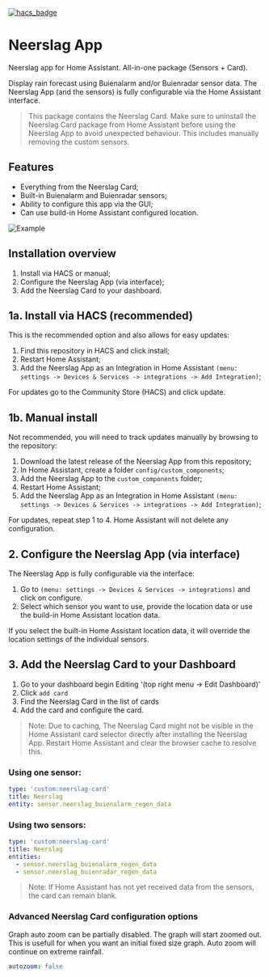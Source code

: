 [![hacs_badge](https://img.shields.io/badge/HACS-Default-orange.svg)](https://github.com/custom-components/hacs)
# Neerslag App
Neerslag app for Home Assistant. All-in-one package (Sensors + Card).

Display rain forecast using Buienalarm and/or Buienradar sensor data. The Neerslag App (and the sensors) is fully configurable via the Home Assistant interface. 

> This package contains the Neerslag Card. Make sure to uninstall the Neerslag Card package from Home Assistant before using the Neerslag App to avoid unexpected behaviour. This includes manually removing the custom sensors.

## Features
* Everything from the Neerslag Card;
* Built-in Buienalarm and Buienradar sensors;
* Ability to configure this app via the GUI;
* Can use build-in Home Assistant configured location.

![Example](https://github.com/aex351/home-assistant-neerslag-app/raw/main/documentation/example.png)

## Installation overview
1) Install via HACS or manual;
2) Configure the Neerslag App (via interface);
3) Add the Neerslag Card to your dashboard.


## 1a. Install via HACS (recommended)
This is the recommended option and also allows for easy updates:
1) Find this repository in HACS and click install;
2) Restart Home Assistant;
3) Add the Neerslag App as an Integration in Home Assistant `(menu: settings -> Devices & Services -> integrations -> Add Integration)`;

For updates go to the Community Store (HACS) and click update.

## 1b. Manual install
Not recommended, you will need to track updates manually by browsing to the repository:
1) Download the latest release of the Neerslag App from this repository;
2) In Home Assistant, create a folder `config/custom_components`;
3) Add the Neerslag App to the `custom_components` folder;
4) Restart Home Assistant;
5) Add the Neerslag App as an Integration in Home Assistant `(menu: settings -> Devices & Services -> integrations -> Add Integration)`;

For updates, repeat step 1 to 4. Home Assistant will not delete any configuration.

## 2. Configure the Neerslag App (via interface)
The Neerslag App is fully configurable via the interface: 
1) Go to `(menu: settings -> Devices & Services -> integrations)` and click on configure. 
2) Select which sensor you want to use, provide the location data or use the build-in Home Assistant location data.

If you select the built-in Home Assistant location data, it will override the location settings of the individual sensors.

## 3. Add the Neerslag Card to your Dashboard
1) Go to your dashboard begin Editing '(top right menu -> Edit Dashboard)' 
2) Click `add card`
3) Find the Neerslag Card in the list of cards
4) Add the card and configure the card.

> Note: Due to caching, The Neerslag Card might not be visible in the Home Assistant card selector directly after installing the Neerslag App. Restart Home Assistant and clear the browser cache to resolve this.

### Using one sensor:
```yaml
type: 'custom:neerslag-card'
title: Neerslag
entity: sensor.neerslag_buienalarm_regen_data
```
### Using two sensors:
```yaml
type: 'custom:neerslag-card'
title: Neerslag
entities:
  - sensor.neerslag_buienalarm_regen_data
  - sensor.neerslag_buienradar_regen_data
  ```
> Note: If Home Assistant has not yet received data from the sensors, the card can remain blank.

### Advanced Neerslag Card configuration options
Graph auto zoom can be partially disabled. The graph will start zoomed out. This is usefull for when you want an initial fixed size graph. Auto zoom will continue on extreme rainfall.  
```yaml
autozoom: false
```
